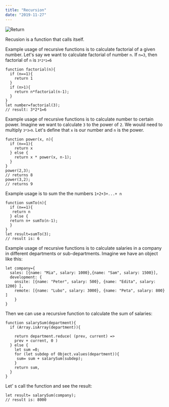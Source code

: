 ```yaml
---
title: "Recursion"
date: "2019-11-27"
---
```


![Return](https://i.imgur.com/kQUGRug.jpg "Photo by P C from Pexels")

Recusion is a function that calls itself.

Example usage of recursive functions is to calculate factorial of a given number. Let's say we want to calculate factorial of number <code>n</code>. If <code>n=3</code>, then factorial of <code>n</code> is <code>```3*2*1```=6</code>
```
function factorial(n){
  if (n==1){
    return 1
  }
  if (n>1){
    return n*factorial(n-1);
  }
}
let number=factorial(3);
// result: 3*2*1=6
```

Example usage of recursive functions is to calculate number to certain power. Imagine we want to calculate <code>3</code> to the power of <code>2</code>. We would need to multiply <code>```3*3=9```</code>. Let's define that <code>x</code> is our number and <code>n</code> is the power.
```
function power(x, n){
  if (n==1){
    return x
  } else {
    return x * power(x, n-1);
  }
}
power(2,3);
// returns 8
power(3,2);
// returns 9
```

Example usage is to sum the the numbers <code>1+2+3+...+ n</code>
```
function sumTo(n){
  if (n==1){
   return n
  } else {
  return n+ sumTo(n-1);
  }
}
let result=sumTo(3);
// result is: 6
```

Example usage of recursive functions is to calculate salaries in a company in different departments or sub-departments. Imagine we have an object like this:
```
let company={ 
  sales: [{name: "Mia", salary: 1000},{name: "Sam", salary: 1500}], 
  development: {
    onsite: [{name: "Peter", salary: 500}, {name: "Edita", salary: 1200} ],
    remote: [{name: "Lubo", salary: 3000}, {name: "Peta", salary: 800} ]
    }
}
```

Then we can use a recursive function to calculate the sum of salaries:
```
function salarySum(department){
  if (Array.isArray(department)){

    return department.reduce( (prev, current) => 
    prev + current, 0 )
  } else {
    let sum =0;
    for (let subdep of Object.values(department)){
     sum= sum + salarySum(subdep);
    }
    return sum,
  }
}
```

Let' s call the function and see the result:
```
let result= salarySum(company);
// result is: 8000
```